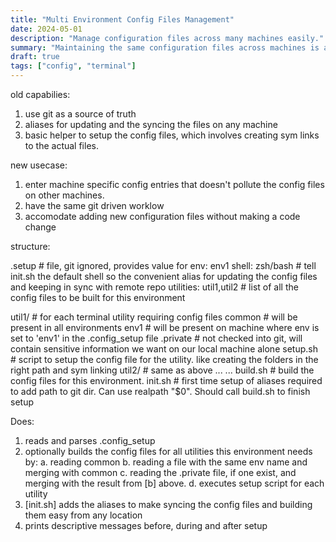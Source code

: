 ```yaml
---
title: "Multi Environment Config Files Management"
date: 2024-05-01
description: "Manage configuration files across many machines easily."
summary: "Maintaining the same configuration files across machines is against the reason for using different machines. Which is that, the different environments have their own perculiarities and scripts. I will be writing about how I have revamped my config workflow to accomodate this specific need."
draft: true
tags: ["config", "terminal"]
---
```


old capabilies:
1. use git as a source of truth
2. aliases for updating and the syncing the files on any machine
3. basic helper to setup the config files, which involves creating sym links to the actual files.

new usecase:
1. enter machine specific config entries that doesn't pollute the config files on other machines.
2. have the same git driven worklow
3. accomodate adding new configuration files without making a code change

structure:

.setup # file, git ignored, provides value for
env: env1
shell: zsh/bash # tell init.sh the default shell so the convenient alias for updating the config files and keeping in sync with remote repo
utilities: util1,util2 # list of all the config files to be built for this environment 

util1/  # for each terminal utility requiring config files
    common # will be present in all environments
    env1 # will be present  on machine where env is set to 'env1' in the .config_setup file
    .private # not checked into git, will contain sensitive information we want on our local machine alone
    setup.sh # script to setup the config file for the utility. like creating the folders in the right path and sym linking
util2/ # same as above
    ...
    ...
build.sh # build the config files for this environment.
init.sh # first time setup of aliases required to add path to git dir. Can use realpath "$0". Should call build.sh to finish setup

Does:
1. reads and parses .config_setup
2. optionally builds the config files for all utilities this environment needs by:
    a. reading common
    b. reading a file with the same env name and merging with common
    c. reading the .private file, if one exist, and merging with the result from [b] above.
    d. executes setup script for each utility
3. [init.sh] adds the aliases to make syncing the config files and building them easy from any location
4. prints descriptive messages before, during and after setup

